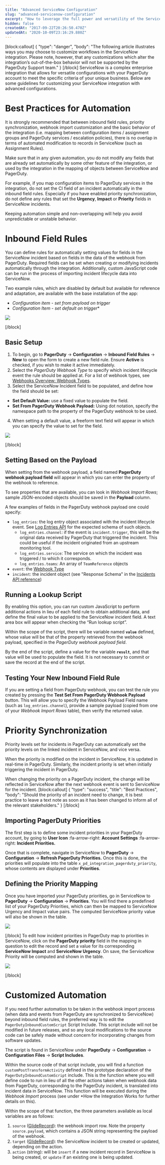 ```yaml
---
title: "Advanced ServiceNow Configuration"
slug: "advanced-servicenow-configuration"
excerpt: "How to leverage the full power and versatility of the ServiceNow and PagerDuty integration."
hidden: false
createdAt: "2017-09-22T20:26:50.470Z"
updatedAt: "2020-10-09T23:16:29.880Z"
---
```

[block:callout]
{
  "type": "danger",
  "body": "The following article illustrates ways you may choose to customize workflows in the ServiceNow integration. Please note, however, that any customizations which alter the integration’s out-of-the-box behavior will not be supported by the PagerDuty Support team."
}
[/block]
ServiceNow is a complex enterprise integration that allows for versatile configurations with your PagerDuty account to meet the specific criteria of your unique business. Below are some guidelines for customizing your ServiceNow integration with advanced configurations.

# Best Practices for Automation

It is strongly recommended that between inbound field rules, priority synchronization, webhook import customization and the basic behavior of the integration (i.e. mapping between configuration items / assignment groups and PagerDuty services / escalation policies), there is no overlap in terms of automated modification to records in ServiceNow (such as Assignment Rules).

Make sure that in any given automation, you do not modify any fields that are already set automatically by some other feature of the integration, or used by the integration in the mapping of objects between ServiceNow and PagerDuty.

For example, if you map configuration items to PagerDuty services in the integration, do not set the CI field of an incident automatically in the inbound field rules. Especially if you have enabled priority synchronization, do not define any rules that set the **Urgency**, **Impact** or **Priority** fields in ServiceNow incidents.

Keeping automation simple and non-overlapping will help you avoid unpredictable or unstable behavior. 

# Inbound Field Rules

You can define rules for automatically setting values for fields in the ServiceNow incident based on fields in the data of the webhook from PagerDuty. Required fields can be set when creating or modifying incidents automatically through the integration. Additionally, custom JavaScript code can be run in the process of importing incident lifecycle data into ServiceNow.

Two example rules, which are disabled by default but available for reference and adaptation, are available with the base installation of the app:

* *Configuration item - set from payload on trigger*
* *Configuration Item - set default on trigger**

![](https://files.readme.io/4e9dddf-inbound_field_rules.png)

[/block]
## Basic Setup

1. To begin, go to **PagerDuty** &rarr; **Configuration** &rarr; **Inbound Field Rules** &rarr; **New** to open the form to create a new field rule. Ensure **Active** is checked, if you wish to make it active immediately.
2. Select the *PagerDuty Webhook Type* to specify which incident lifecycle event the rule should be applied at. For a list of webhook types, see [Webhooks Overview: Webhook Types](https://developer.pagerduty.com/docs/webhooks/v2-overview/#webhook-types).
3. Select the ServiceNow Incident field to be populated, and define how the field should be set:
* **Set Default Value:** use a fixed value to populate the field.
* **Set From PagerDuty Webhook Payload:** Using dot notation, specify the namespace path to the property of the PagerDuty webhook to be used.
4. When setting a default value, a freeform text field will appear in which you can specify the value to set for the field.

![](https://files.readme.io/75fae27-inbound_field_rules2.png)

[/block]
## Setting Based on the Payload

When setting from the webhook payload, a field named **PagerDuty webhook payload field** will appear in which you can enter the property of the webhook to reference.

To see properties that are available, you can look in *Webhook Import Rows*; sample JSON-encoded objects should be saved in the **Payload** column.

A few examples of fields in the PagerDuty webhook payload one could specify:

* `log_entries`: the log entry object associated with the incident lifecycle event. See [Log Entries API](https://developer.pagerduty.com/api-reference/reference/REST/openapiv3.json/paths/~1log_entries/get) for the expected schema of such objects.
  * `log_entries.channel`: if the event is `incident.trigger`, this will be the original data received by PagerDuty that triggered the incident. This could be useful if the incident originated from an upstream monitoring tool.
  * `log_entries.service`: The service on which the incident was triggered / to which it corresponds.
  * `log_entries.teams`: An array of `TeamReference` objects
* `event`: the [Webhook Type](https://developer.pagerduty.com/docs/webhooks/v2-overview/#webhook-types)
* `incident`: the incident object (see "Response Schema" in the [Incidents API reference](https://developer.pagerduty.com/api-reference/reference/REST/openapiv3.json/paths/~1incidents~1%7Bid%7D/get))

## Running a Lookup Script

By enabling this option, you can run custom JavaScript to perform additional actions in lieu of each field rule to obtain additional data, and define the final value to be applied to the ServiceNow incident field. A text area box will appear when checking the “Run lookup script”.

Within the scope of the script, there will be variable named **`value`** defined, whose value will be that of the property retrieved from the webhook payload, specified in the *PagerDuty webhook payload field*.

By the end of the script, define a value for the variable **`result`**, and that value will be used to populate the field. It is not necessary to commit or save the record at the end of the script.

## Testing Your New Inbound Field Rule

If you are setting a field from PagerDuty webhook, you can test the rule you created by pressing the **Test Set From PagerDuty Webhook Payload** button. This will allow you to specify the Webhook Payload Field name (such as `log_entries.channel`), provide a sample payload (copied from one of your *Webhook Import Rows* table), then verify the returned value. 

# Priority Synchronization

Priority levels set for incidents in PagerDuty can automatically set the priority levels on the linked incident in ServiceNow, and vice versa.

When the priority is modified on the incident in ServiceNow, it is updated in real-time in PagerDuty. Similarly, the incident priority is set when initially triggering the incident in PagerDuty.

When changing the priority on a PagerDuty incident, the change will be reflected in ServiceNow after the next webhook event is sent to ServiceNow for the incident. 
[block:callout]
{
  "type": "success",
  "title": "Best Practices",
  "body": "Should the priority of an incident need to change, it is best practice to leave a text note as soon as it has been changed to inform all of the relevant stakeholders."
}
[/block]
## Importing PagerDuty Priorities

The first step is to define some incident priorities in your PagerDuty account, by going to **User Icon** :fa-arrow-right: **Account Settings** :fa-arrow-right: **Incident Priorities.**

Once that is complete, navigate in ServiceNow to **PagerDuty** &rarr; **Configuration** &rarr; **Refresh PagerDuty Priorities.** Once this is done, the priorities will populate into the table `x_pd_integration_pagerduty_priority`, whose contents are displayed under **Priorities**.

## Defining the Priority Mapping 

Once you have imported your PagerDuty priorities, go in ServiceNow to **PagerDuty** &rarr; **Configuration** &rarr; **Priorities**. You will find there a predefined list of your PagerDuty Priorities, which can then be mapped to ServiceNow Urgency and Impact value pairs. The computed ServiceNow priority value will also be shown in the table.

![](https://files.readme.io/3302c89-define_priority.png)

[/block]
To edit how incident priorities in PagerDuty map to priorities in ServiceNow, click on the **PagerDuty priority** field in the mapping in question to edit the record and set a value for its corresponding **ServiceNow Impact** and **ServiceNow Urgency**. On save, the ServiceNow Priority will be computed and shown in the table.

![](https://files.readme.io/550f9d3-define_priority2.png)

[/block]
# Customized Automation

If you need further automation to be taken in the webhook import process (when data and events from PagerDuty are synchronized to ServiceNow) beyond inbound field rules, the preferred way is to edit the `PagerDutyInboundCustomScript` Script Include. This script include will not be modified in future releases, and so any local modifications to the source code can be safely made without concern for incorporating changes from software updates.

The script is found in ServiceNow under **PagerDuty** &rarr; **Configuration** &rarr; **Configuration Files** &rarr; **Script Includes**.

Within the source code of that script include, you will find a function `customPostTransformActivity` defined in the prototype declaration of the `PagerDutyInboundCustomScript` include. This is the function where you will define code to run in lieu of all the other actions taken when webhook data from PagerDuty, corresponding to the PagerDuty incident, is translated into incident data in ServiceNow. This function will be executed during the *Webhook Import* process (see under *How the Integration Works for further details on this).

Within the scope of that function, the three parameters available as local variables are as follows:

1. `source` ([GlideRecord](http://wiki.servicenow.com/index.php?title=GlideRecord#gsc.tab=0)): the webhook import row. Note the property `source.payload`, which contains a JSON string representing the payload of the webhook.
2. `target` ([GlideRecord](http://wiki.servicenow.com/index.php?title=GlideRecord#gsc.tab=0)): the ServiceNow incident to be created or updated, depending on the action.
3. `action` (string): will be `insert` if a new incident record in ServiceNow is being created, or `update` if an existing one is being updated.